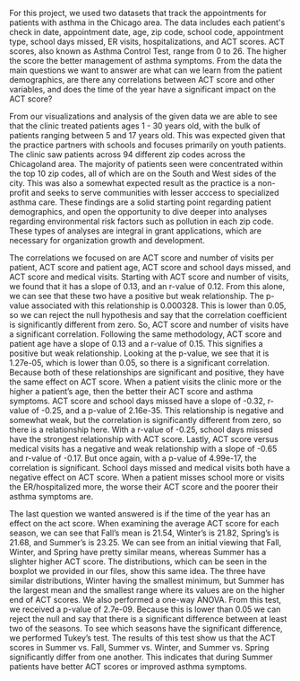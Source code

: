 For this project, we used two datasets that track the appointments for patients with asthma in the Chicago area. The data includes each patient's check in date, appointment date, age, zip code, school code, appointment type, school days missed, ER visits, hospitalizations, and ACT scores. ACT scores, also known as Asthma Control Test, range from 0 to 26. The higher the score the better management of asthma symptoms. From the data the main questions we want to answer are what can we learn from the patient demographics, are there any correlations between ACT score and other variables, and does the time of the year have a significant impact on the ACT score? 

From our visualizations and analysis of the given data we are able to see that the clinic treated patients ages 1 - 30 years old, with the bulk of patients ranging between 5 and 17 years old. This was expected given that the practice partners with schools and focuses primarily on youth patients. The clinic saw patients across 94 different zip codes across the Chicagoland area. The majority of patients seen were concentrated within the top 10 zip codes, all of which are on the South and West sides of the city. This was also a somewhat expected result as the practice is a non-profit and seeks to serve communities with lesser acccess to specialized asthma care. These findings are a solid starting point regarding patient demographics, and open the opportunity to dive deeper into analyses regarding environmental risk factors such as pollution in each zip code. These types of analyses are integral in grant applications, which are necessary for organization growth and development.

The correlations we focused on are ACT score and number of visits per patient, ACT score and patient age, ACT score and school days missed, and ACT score and medical visits. Starting with ACT score and number of visits, we found that it has a slope of 0.13, and an r-value of 0.12. From this alone, we can see that these two have a positive but weak relationship. The p-value associated with this relationship is 0.000328. This is lower than 0.05, so we can reject the null hypothesis and say that the correlation coefficient is significantly different from zero. So, ACT score and number of visits have a significant correlation. Following the same methodology, ACT score and patient age have a slope of 0.13 and a r-value of 0.15. This signifies a positive but weak relationship. Looking at the p-value, we see that it is 1.27e-05, which is lower than 0.05, so there is a significant correlation. Because both of these relationships are significant and positive, they have the same effect on ACT score. When a patient visits the clinic more or the higher a patient’s age, then the better their ACT score and asthma symptoms. ACT score and school days missed have a slope of -0.32, r-value of -0.25, and a p-value of 2.16e-35. This relationship is negative and somewhat weak, but the correlation is significantly different from zero, so there is a relationship here. With a r-value of -0.25, school days missed have the strongest relationship with ACT score. Lastly, ACT score versus medical visits has a negative and weak relationship with a slope of -0.65 and r-value of -0.17. But once again, with a p-value of 4.99e-17, the correlation is significant. School days missed and medical visits both have a negative effect on ACT score. When a patient misses school more or visits the ER/hospitalized more, the worse their ACT score and the poorer their asthma symptoms are. 

The last question we wanted answered is if the time of the year has an effect on the act score. When examining the average ACT score for each season, we can see that Fall’s mean is 21.54, Winter’s is 21.82, Spring’s is 21.68, and Summer’s is 23.25. We can see from an initial viewing that Fall, Winter, and Spring have pretty similar means, whereas Summer has a slighter higher ACT score. The distributions, which can be seen in the boxplot we provided in our files, show this same idea. The three have similar distributions, Winter having the smallest minimum, but Summer has the largest mean and the smallest range where its values are on the higher end of ACT scores. We also performed a one-way ANOVA. From this test, we received a p-value of 2.7e-09. Because this is lower than 0.05 we can reject the null and say that there is a significant difference between at least two of the seasons. To see which seasons have the significant difference, we performed Tukey’s test. The results of this test show us that the ACT scores in Summer vs. Fall, Summer vs. Winter, and Summer vs. Spring significantly differ from one another. This indicates that during Summer patients have better ACT scores or improved asthma symptoms. 
